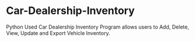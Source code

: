 # Car-Dealership-Inventory
Python Used Car Dealership Inventory
Program allows users to Add, Delete, View, Update and Export Vehicle Inventory.
